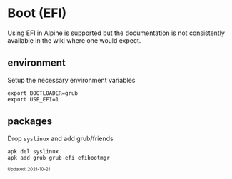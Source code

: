 Boot (EFI)
===

Using EFI in Alpine is supported but the documentation is not consistently available
in the wiki where one would expect.

## environment

Setup the necessary environment variables

```
export BOOTLOADER=grub
export USE_EFI=1
```

## packages

Drop `syslinux` and add grub/friends

```
apk del syslinux
apk add grub grub-efi efibootmgr
```

<sub><sup>Updated: 2021-10-21</sup></sub>
